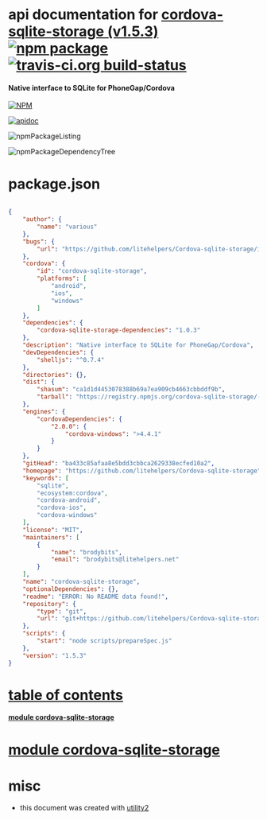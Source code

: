 # api documentation for  [cordova-sqlite-storage (v1.5.3)](https://github.com/litehelpers/Cordova-sqlite-storage)  [![npm package](https://img.shields.io/npm/v/npmdoc-cordova-sqlite-storage.svg?style=flat-square)](https://www.npmjs.org/package/npmdoc-cordova-sqlite-storage) [![travis-ci.org build-status](https://api.travis-ci.org/npmdoc/node-npmdoc-cordova-sqlite-storage.svg)](https://travis-ci.org/npmdoc/node-npmdoc-cordova-sqlite-storage)
#### Native interface to SQLite for PhoneGap/Cordova

[![NPM](https://nodei.co/npm/cordova-sqlite-storage.png?downloads=true)](https://www.npmjs.com/package/cordova-sqlite-storage)

[![apidoc](https://npmdoc.github.io/node-npmdoc-cordova-sqlite-storage/build/screenCapture.buildNpmdoc.browser._2Fhome_2Ftravis_2Fbuild_2Fnpmdoc_2Fnode-npmdoc-cordova-sqlite-storage_2Ftmp_2Fbuild_2Fapidoc.html.png)](https://npmdoc.github.io/node-npmdoc-cordova-sqlite-storage/build/apidoc.html)

![npmPackageListing](https://npmdoc.github.io/node-npmdoc-cordova-sqlite-storage/build/screenCapture.npmPackageListing.svg)

![npmPackageDependencyTree](https://npmdoc.github.io/node-npmdoc-cordova-sqlite-storage/build/screenCapture.npmPackageDependencyTree.svg)



# package.json

```json

{
    "author": {
        "name": "various"
    },
    "bugs": {
        "url": "https://github.com/litehelpers/Cordova-sqlite-storage/issues"
    },
    "cordova": {
        "id": "cordova-sqlite-storage",
        "platforms": [
            "android",
            "ios",
            "windows"
        ]
    },
    "dependencies": {
        "cordova-sqlite-storage-dependencies": "1.0.3"
    },
    "description": "Native interface to SQLite for PhoneGap/Cordova",
    "devDependencies": {
        "shelljs": "^0.7.4"
    },
    "directories": {},
    "dist": {
        "shasum": "ca1d1d4453078388b69a7ea909cb4663cbbddf9b",
        "tarball": "https://registry.npmjs.org/cordova-sqlite-storage/-/cordova-sqlite-storage-1.5.3.tgz"
    },
    "engines": {
        "cordovaDependencies": {
            "2.0.0": {
                "cordova-windows": ">4.4.1"
            }
        }
    },
    "gitHead": "ba433c85afaa8e5bdd3cbbca2629338ecfed10a2",
    "homepage": "https://github.com/litehelpers/Cordova-sqlite-storage",
    "keywords": [
        "sqlite",
        "ecosystem:cordova",
        "cordova-android",
        "cordova-ios",
        "cordova-windows"
    ],
    "license": "MIT",
    "maintainers": [
        {
            "name": "brodybits",
            "email": "brodybits@litehelpers.net"
        }
    ],
    "name": "cordova-sqlite-storage",
    "optionalDependencies": {},
    "readme": "ERROR: No README data found!",
    "repository": {
        "type": "git",
        "url": "git+https://github.com/litehelpers/Cordova-sqlite-storage.git"
    },
    "scripts": {
        "start": "node scripts/prepareSpec.js"
    },
    "version": "1.5.3"
}
```



# <a name="apidoc.tableOfContents"></a>[table of contents](#apidoc.tableOfContents)

#### [module cordova-sqlite-storage](#apidoc.module.cordova-sqlite-storage)



# <a name="apidoc.module.cordova-sqlite-storage"></a>[module cordova-sqlite-storage](#apidoc.module.cordova-sqlite-storage)



# misc
- this document was created with [utility2](https://github.com/kaizhu256/node-utility2)

